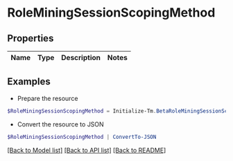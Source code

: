 # RoleMiningSessionScopingMethod
## Properties

Name | Type | Description | Notes
------------ | ------------- | ------------- | -------------

## Examples

- Prepare the resource
```powershell
$RoleMiningSessionScopingMethod = Initialize-Tm.BetaRoleMiningSessionScopingMethod 
```

- Convert the resource to JSON
```powershell
$RoleMiningSessionScopingMethod | ConvertTo-JSON
```

[[Back to Model list]](../README.md#documentation-for-models) [[Back to API list]](../README.md#documentation-for-api-endpoints) [[Back to README]](../README.md)

